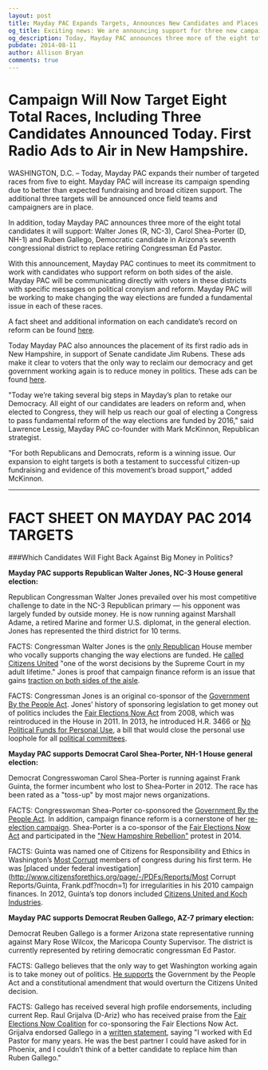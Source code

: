 ```yaml
---
layout: post
title: Mayday PAC Expands Targets, Announces New Candidates and Places Radio Ads
og_title: Exciting news: We are announcing support for three new campaigns today.  Check them out!
og_description: Today, Mayday PAC announces three more of the eight total candidates it will support. Mayday PAC expands their number of targeted races from five to eight. Mayday PAC will increase its campaign spending due to better than expected fundraising and broad citizen support. The additional three targets will be announced soon.
pubdate: 2014-08-11
author: Allison Bryan
comments: true
---
```



# Campaign Will Now Target Eight Total Races, Including Three Candidates Announced Today. First Radio Ads to Air in New Hampshire.

WASHINGTON, D.C. – Today, Mayday PAC expands their number of targeted races from five to eight. Mayday PAC will increase its campaign spending due to better than expected fundraising and broad citizen support. The additional three targets will be announced once field teams and campaigners are in place.

In addition, today Mayday PAC announces three more of the eight total candidates it will support: Walter Jones (R, NC-3), Carol Shea-Porter (D, NH-1) and Ruben Gallego, Democratic candidate in Arizona’s seventh congressional district to replace retiring Congressman Ed Pastor.

With this announcement, Mayday PAC continues to meet its commitment to work with candidates who support reform on both sides of the aisle. Mayday PAC will be communicating directly with voters in these districts with specific messages on political cronyism and reform. Mayday PAC will be working to make changing the way elections are funded a fundamental issue in each of these races.

A fact sheet and additional information on each candidate’s record on reform can be found [here](https://mayday.us/2014/08/11/CandidateAnnouncement/#fact-sheet-on-mayday-pac-2014-targets).

Today Mayday PAC also announces the placement of its first radio ads in New Hampshire, in support of Senate candidate Jim Rubens. These ads make it clear to voters that the only way to reclaim our democracy and get government working again is to reduce money in politics. These ads can be found [here](https://mayday.us/rubens/#radioAds).

"Today we’re taking several big steps in Mayday’s plan to retake our Democracy. All eight of our candidates are leaders on reform and, when elected to Congress, they will help us reach our goal of electing a Congress to pass fundamental reform of the way elections are funded by 2016," said Lawrence Lessig, Mayday PAC co-founder with Mark McKinnon, Republican strategist.

"For both Republicans and Democrats, reform is a winning issue. Our expansion to eight targets is both a testament to successful citizen-up fundraising and evidence of this movement’s broad support," added McKinnon.

----

<a name="factsheet"></a>

# FACT SHEET ON MAYDAY PAC 2014 TARGETS

###Which Candidates Will Fight Back Against Big Money in Politics?

__Mayday PAC supports Republican Walter Jones, NC-3 House general election:__

Republican Congressman Walter Jones prevailed over his most competitive challenge to date in the NC-3 Republican primary — his opponent was largely funded by outside money. He is now running against Marshall Adame, a retired Marine and former U.S. diplomat, in the general election. Jones has represented the third district for 10 terms.

FACTS: Congressman Walter Jones is the [only Republican](http://www.huffingtonpost.com/2014/04/23/walter-jones-taylor-griffin_n_5187262.html) House member who vocally supports changing the way elections are funded. He [called](https://www.youtube.com/watch?v=R13_Ud0rSQw) [Citizens United](https://www.youtube.com/watch?v=R13_Ud0rSQw) "one of the worst decisions by the Supreme Court in my adult lifetime." Jones is proof that campaign finance reform is an issue that gains [traction on both sides of the aisle](https://www.youtube.com/watch?v=R13_Ud0rSQw).

FACTS: Congressman Jones is an original co-sponsor of the [Government By the People Act](http://www.publicampaign.org/blog/2014/02/21/republican-walter-jones-supports-government-people-act). Jones’ history of sponsoring legislation to get money out of politics includes the [Fair Elections Now Act](http://action.fairelectionsnow.org/fairelections) from 2008, which was reintroduced in the House in 2011. In 2013, he introduced H.R. 3466 or [No Political Funds for Personal Use](https://beta.congress.gov/bill/113th-congress/house-bill/3466), a bill that would close the personal use loophole for all [political committees](http://www.huffingtonpost.com/2013/11/22/republican-campaign-finance-reform_n_4324754.html).

__Mayday PAC supports Democrat Carol Shea-Porter, NH-1 House general election:__

Democrat Congresswoman Carol Shea-Porter is running against Frank Guinta, the former incumbent who lost to Shea-Porter in 2012. The race has been rated as a "toss-up" by most major news organizations.

FACTS: Congresswoman Shea-Porter co-sponsored the [Government By the People Act](http://www.ontheissues.org/house/Carol_Shea-Porter_Government_Reform.htm). In addition, campaign finance reform is a cornerstone of her [re-election campaign](http://www.sheaporter.com/Issues/2012-08-campaign-finance-reform). Shea-Porter is a co-sponsor of the [Fair Elections Now Act](https://beta.congress.gov/bill/113th-congress/house-bill/269/cosponsors) and participated in the ["New Hampshire Rebellion"](http://blog.ted.com/2014/01/24/larry-lessig-completes-185-mile-walk-across-new-hampshire/) protest in 2014.

FACTS: Guinta was named one of Citizens for Responsibility and Ethics in Washington’s [Most Corrupt](http://www.crewsmostcorrupt.org/mostcorrupt/entry/frank-guinta) members of congress during his first term. He was [placed under federal investigation](http://www.citizensforethics.org/page/-/PDFs/Reports/Most Corrupt Reports/Guinta, Frank.pdf?nocdn=1) for irregularities in his 2010 campaign finances. In 2012, Guinta’s top donors included [Citizens United and Koch Industries](https://www.opensecrets.org/politicians/contrib.php?cycle=2012&cid=N00030801).

__Mayday PAC supports Democrat Reuben Gallego, AZ-7 primary election:__

Democrat Reuben Gallego is a former Arizona state representative running against Mary Rose Wilcox, the Maricopa County Supervisor. The district is currently represented by retiring democratic congressman Ed Pastor.

FACTS: Gallego believes that the only way to get Washington working again is to take money out of politics. [He supports](http://gallegoforarizona.com/money-in-politics/) the Government by the People Act and a constitutional amendment that would overturn the Citizens United decision.

FACTS: Gallego has received several high profile endorsements, including current Rep. Raul Grijalva (D-Ariz) who has received praise from the [Fair Elections Now Coalition](http://www.prnewswire.com/news-releases/fair-elections-now-coalition-praises-rep-raul-grijalva-for-cosponsoring-fair-elections-now-act-60778672.html) for co-sponsoring the Fair Elections Now Act. Grijalva endorsed Gallego in a [written statement](http://www.politico.com/story/2014/03/raul-grijalva-arizona-2014-primary-104818.html#ixzz39ofR6WmW), saying "I worked with Ed Pastor for many years. He was the best partner I could have asked for in Phoenix, and I couldn’t think of a better candidate to replace him than Ruben Gallego."
